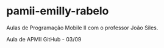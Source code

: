 # pamii-emilly-rabelo
Aulas de Programação Mobile II com o professor João Siles.

Aula de APMII GitHub - 03/09